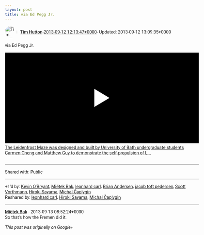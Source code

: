 ```yaml
---
layout: post
title: via Ed Pegg Jr. 
---
```


<html><head><meta charset="utf-8"><title>via Ed Pegg Jr. </title><style>body {font: 11pt Roboto, Arial, sans-serif; max-width: 640px; margin: 24px;}.author-photo {border-radius: 50%; margin-right: 10px; width: 40px;}.author {font-weight: 500;}.main-content {margin: 15px 0 15px;}.post-title {font-weight: bold;}.location {display: block; margin-top: 15px;}.location img {float: left; margin-right: 5px; width: 20px;}.media-link {display: inline-block; max-width: 100%; vertical-align: top;}.media-link p {margin-top: 5px; max-height: 4em; overflow: scroll;}.media {max-height: 100vh; max-width: 100%;}.video-placeholder {background: black; display: flex; height: 300px; max-width: 100%; width: 640px;}.play-icon {border-bottom: 30px solid transparent; border-left: 50px solid white; border-top: 30px solid transparent; color: white; margin: auto;}.album {max-height: 800px; overflow: scroll; width: calc(100vw - 48px);}.album .media-link {margin-right: 5px; max-width: 250px;}.album .media {max-height: 250px;}.link-embed {border-top: 1px solid lightgrey; display: block; margin-top: 20px;}.link-embed img {max-width: 100%;}.inline-link-embed {display: block;}.inline-link-embed img {vertical-align: middle;}.link-title {display: inline-block; font-size: medium; font-weight: 300; padding-left: 1em;}.reshare-attribution {display: block; font-weight: bold; margin-bottom: 10px;}.poll-image {margin-bottom: 5px; max-height: 300px; max-width: 500px;}.poll-choice {align-items: center; display: flex; margin-bottom: 5px; max-width: 500px;}.poll-choice-percentage {background-color: lightblue; height: 100%; left: 0; position: absolute; z-index: -1;}.poll-choice-selected {margin-right: 5px;}.poll-choice-results {border: 1px solid lightgray; border-radius: 5px; display: flex; line-height: 40px; overflow: hidden; padding: 0 8px; position: relative;}.poll-choice-results, .poll-choice-description {flex-grow: 1; margin-right: 10px;}.poll-choice-image {width: 100%;}.poll-choice-image, .poll-choice-image img {max-height: 40px; max-width: 100px;}.poll-choice-votes {max-height: 100px; overflow: auto;}.plus-entity-embed {color: black; display: block; text-decoration: none;}.plus-entity-embed-cover-photo {max-height: 300px; max-width: 100%;}.plus-entity-embed-info {padding: 0 1em 1em;}.plus-entity-embed-info h2 {font-weight: 500; margin: 10px 0;}.plus-entity-embed-info p {font-size: small; margin: 0;}.collection-owner-avatar {border-radius: 50%; border: 2px solid white; height: 40px; margin-top: -22px;}.visibility {padding: 1em 0; border-top: 1px solid grey;}.post-activity {padding: 1em 0; border-top: 1px solid grey;}.comments {border-top: 1px solid gray; padding-top: 1em;}.comment + .comment {margin-top: 1em;}.comment .media-link, .comment .inline-link-embed {margin-top: 5px;}</style></head><body><div style="margin-bottom:1em;"><div style="display:flex; align-items:center"><img class="author-photo" src="https://lh4.googleusercontent.com/-epo4ZZKNqEw/AAAAAAAAAAI/AAAAAAAAVSU/qu3LpcHEnoQ/s64-c/photo.jpg" alt="Tim Hutton"><a href="https://plus.google.com/+TimHutton" target="_blank" class="author">Tim Hutton</a> - <a target="_blank" href="https://plus.google.com/+TimHutton/posts/3qJLEKxfaQz">2013-09-12 12:13:47+0000</a><span> - Updated: 2013-09-12 13:09:35+0000</span></div><div class="main-content">via Ed Pegg Jr. </div><a href="http://www.youtube.com/watch?v=vPZ7sx3EwUY&amp;feature=share" target="_blank" class="media-link"><div class="video-placeholder" title="The Leidenfrost Maze was designed and built by University of Bath undergraduate students Carmen Cheng and Matthew Guy to demonstrate the self-propulsion of L..."><span class="play-icon"></span></div><p>The Leidenfrost Maze was designed and built by University of Bath undergraduate students Carmen Cheng and Matthew Guy to demonstrate the self-propulsion of L...</p></a></div><div class="visibility">Shared with: Public</div><div class="post-activity"><div class="plus-oners">+1'd by: <a href="https://plus.google.com/+KevinOBryant">Kevin O&#39;Bryant</a>, <a href="https://plus.google.com/+MiëtekBak">Miëtek Bak</a>, <a href="https://plus.google.com/115286415533825801110">leonhard carl</a>, <a href="https://plus.google.com/+BrianAndersen">Brian Andersen</a>, <a href="https://plus.google.com/+jacobtoftpedersen">jacob toft pedersen</a>, <a href="https://plus.google.com/+ScottVorthmann">Scott Vorthmann</a>, <a href="https://plus.google.com/108656957140823938500">Hiroki Sayama</a>, <a href="https://plus.google.com/+MichalČaplygin">Michal Čaplygin</a></div><div class="resharers">Reshared by: <a href="https://plus.google.com/115286415533825801110">leonhard carl</a>, <a href="https://plus.google.com/108656957140823938500">Hiroki Sayama</a>, <a href="https://plus.google.com/+MichalČaplygin">Michal Čaplygin</a></div></div><div class="comments"><div class="comment"><a target="_blank" href="https://plus.google.com/+MiëtekBak" class="author">Miëtek Bak</a><span class="time"> - 2013-09-13 08:52:24+0000</span><div class="comment-content">So that&#39;s how the Fremen did it.</div></div></div></body></html>

<i>This post was originally on Google+</i>